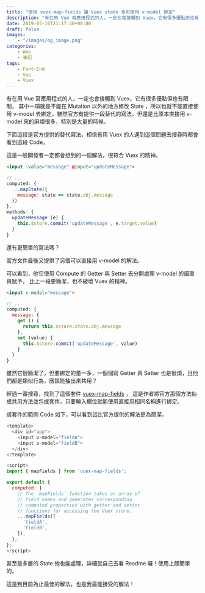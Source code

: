 ```yaml
---
title: "使用 vuex-map-fields 讓 Vuex state 也可使用 v-model 綁定"
description: "有在用 Vue 寫應用程式的人，一定也會接觸到 Vuex，它有很多優點但也有限制，其中一項就是不能在 Mutation 以外的地方修改 State ，所以也就不能直接使用 v-model 去綁定，雖然官方有提供一段替代的寫法，但還是比原本直接用 v-model 來的麻煩很多，特別是大量的時候。"
date: 2019-05-16T21:17:40+08:00
draft: false
images:
    - "/images/og_image.png"
categories:
    - Web
    - 筆記
tags:
    - Font-End
    - Vue
    - Vuex
---
```


有在用 Vue 寫應用程式的人，一定也會接觸到 Vuex，它有很多優點但也有限制，
其中一項就是不能在 Mutation 以外的地方修改 State ，所以也就不能直接使用 
v-model 去綁定，雖然官方有提供一段替代的寫法，但還是比原本直接用 v-model 
來的麻煩很多，特別是大量的時候。

<!--more-->

下面這段是官方提供的替代寫法，相信有用 Vuex 的人遇到這個問題去搜尋時都會看到這段 Code。

這是一般開發者一定都會想到的一個解法，很符合 Vuex 的精神。

```html
<input :value="message" @input="updateMessage">
```

```js
// ...
computed: {
  ...mapState({
    message: state => state.obj.message
  })
},
methods: {
  updateMessage (e) {
    this.$store.commit('updateMessage', e.target.value)
  }
}
```

還有更簡單的寫法嗎？ 

官方文件最後又提供了另個可以直接用 v-model 的解法。

可以看到，他它使用 Compute 的 Getter 與 Setter 去分開處理 v-model 的讀取與賦予，
比上一段更簡潔，也不破壞 Vuex 的精神。

```html
<input v-model="message">
```

```js
// ...
computed: {
  message: {
    get () {
      return this.$store.state.obj.message
    },
    set (value) {
      this.$store.commit('updateMessage', value)
    }
  }
}
```

雖然它很簡潔了，但要綁定的量一多，一個個寫 Getter 與 Setter 也是很煩，且他們都是類似行為，應該能抽出來共用？

經過一番搜尋，找到了這個套件 [vuex-map-fields](https://github.com/maoberlehner/vuex-map-fields) ，
這是作者將官方那個方法抽成共用方法並包成套件，只要輸入欄位就能使用直接用相同名稱進行綁定。

該套件的範例 Code 如下，可以看到這比官方提供的解法更為簡潔。

```js
<template>
  <div id="app">
    <input v-model="fieldA">
    <input v-model="fieldB">
  </div>
</template>

<script>
import { mapFields } from 'vuex-map-fields';

export default {
  computed: {
    // The `mapFields` function takes an array of
    // field names and generates corresponding
    // computed properties with getter and setter
    // functions for accessing the Vuex store.
    ...mapFields([
      'fieldA',
      'fieldB',
    ]),
  },
};
</script>
```

甚至是多層的 State 他也能處理，詳細就自己去看 Readme 囉！使用上頗簡單的。

這是到目前為止最佳的解法，也是我最能接受的解法！